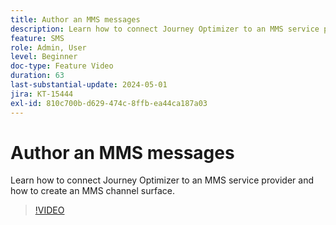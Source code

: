 ```yaml
---
title: Author an MMS messages
description: Learn how to connect Journey Optimizer to an MMS service provider and how to create an MMS channel surface.
feature: SMS
role: Admin, User
level: Beginner
doc-type: Feature Video
duration: 63
last-substantial-update: 2024-05-01
jira: KT-15444
exl-id: 810c700b-d629-474c-8ffb-ea44ca187a03
---
```

# Author an MMS messages

Learn how to connect Journey Optimizer to an MMS service provider and how to create an MMS channel surface.

>[!VIDEO](https://video.tv.adobe.com/v/3428816/?learn=on)
